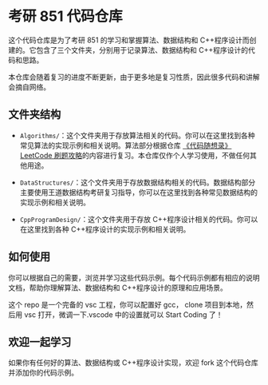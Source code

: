 # 考研 851 代码仓库

这个代码仓库是为了考研 851 的学习和掌握算法、数据结构和 C++程序设计而创建的。它包含了三个文件夹，分别用于记录算法、数据结构和 C++程序设计的代码和思路。

本仓库会随着复习的进度不断更新，由于更多地是复习性质，因此很多代码和讲解会摘自网络。

## 文件夹结构

- `Algorithms/`：这个文件夹用于存放算法相关的代码。你可以在这里找到各种常见算法的实现示例和相关说明。算法部分根据仓库 [《代码随想录》LeetCode 刷题攻略](https://github.com/youngyangyang04/leetcode-master)的内容进行复习。本仓库仅作个人学习使用，不做任何其他用途。

- `DataStructures/`：这个文件夹用于存放数据结构相关的代码。数据结构部分主要使用王道数据结构考研复习指导，你可以在这里找到各种常见数据结构的实现示例和相关说明。

- `CppProgramDesign/`：这个文件夹用于存放 C++程序设计相关的代码。你可以在这里找到各种 C++程序设计的实现示例和相关说明。

## 如何使用

你可以根据自己的需要，浏览并学习这些代码示例。每个代码示例都有相应的说明文档，帮助你理解算法、数据结构和 C++程序设计的原理和应用场景。

这个 repo 是一个完备的 vsc 工程，你可以配置好 gcc， clone 项目到本地，然后用 vsc 打开，微调一下.vscode 中的设置就可以 Start Coding 了！

## 欢迎一起学习

如果你有任何好的算法、数据结构或 C++程序设计实现，欢迎 fork 这个代码仓库并添加你的代码示例。
